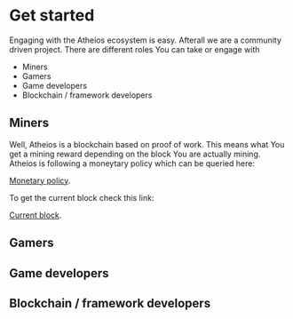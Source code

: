 # Get started

Engaging with the Atheios ecosystem is easy. Afterall we are a community driven
project. There are different roles You can take or engage with

* Miners
* Gamers
* Game developers
* Blockchain / framework developers

## Miners
Well, Atheios is a blockchain based on proof of work. This means what You get a 
mining reward depending on the block You are actually mining. Atheios is following 
a moneytary policy which can be queried here:

[Monetary policy](https://api.atheios.org/api/getMonetaryPolicy). 

To get the current block check this link:

[Current block](https://api.atheios.org/api/getBlockNumber). 

## Gamers

## Game developers

## Blockchain / framework developers
